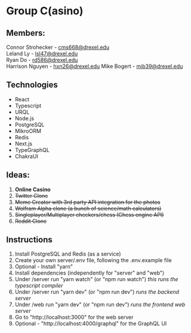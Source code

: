 # Group C(asino)

## Members:
Connor Strohecker - cms668@drexel.edu  
Leland Ly - lsl47@drexel.edu  
Ryan Do - rd586@drexel.edu  
Harrison Nguyen - hxn26@drexel.edu
Mike Bogert - mib39@drexel.edu

## Technologies
- React
- Typescript
- URQL
- Node.js
- PostgreSQL
- MikroORM
- Redis
- Next.js
- TypeGraphQL
- ChakraUI

## Ideas:
1. **Online Casino**
2. ~~Twitter Clone~~
3. ~~Meme Creator with 3rd party API integration for the photos~~
4. ~~Wolfram Alpha clone (a bunch of science/math calculators)~~
5. ~~Singleplayer/Multiplayer checkers/chess (Chess engine API)~~
6. ~~Reddit Clone~~

## Instructions
1. Install PostgreSQL and Redis (as a service)
2. Create your own server/.env file, following the .env.example file
3. Optional - Install "yarn"
4. Install dependencies (independently for "server" and "web")
5. Under /server run "yarn watch" (or "npm run watch") *this runs the typescript compiler*
6. Under /server run "yarn dev" (or "npm run dev") *runs the backend server*
7. Under /web run "yarn dev" (or "npm run dev") *runs the frontend web server*
8. Go to "http://localhost:3000" for the web server
9. Optional - "http://localhost:4000/graphql" for the GraphQL UI